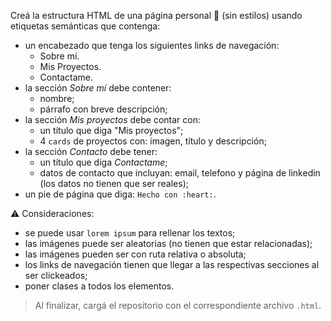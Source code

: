 Creá la estructura HTML de una página personal :bust_in_silhouette: (sin estilos) usando etiquetas semánticas que contenga:

- un encabezado que tenga los siguientes links de navegación:
  - Sobre mí.
  - Mis Proyectos.
  - Contactame.
- la sección _Sobre mí_ debe contener:
  - nombre;
  - párrafo con breve descripción;
- la sección _Mis proyectos_ debe contar con:
  - un título que diga "Mis proyectos";
  - 4 `cards` de proyectos con: imagen, título y descripción;
- la sección _Contacto_ debe tener:
  - un título que diga _Contactame_;
  - datos de contacto que incluyan: email, telefono y página de linkedin (los datos no tienen que ser reales);
- un pie de página que diga: `Hecho con :heart:`.

:warning: Consideraciones:

- se puede usar `lorem ipsum` para rellenar los textos;
- las imágenes puede ser aleatorias (no tienen que estar relacionadas);
- las imágenes pueden ser con ruta relativa o absoluta;
- los links de navegación tienen que llegar a las respectivas secciones al ser clickeados;
- poner clases a todos los elementos.

> Al finalizar, cargá el repositorio con el correspondiente archivo `.html`.